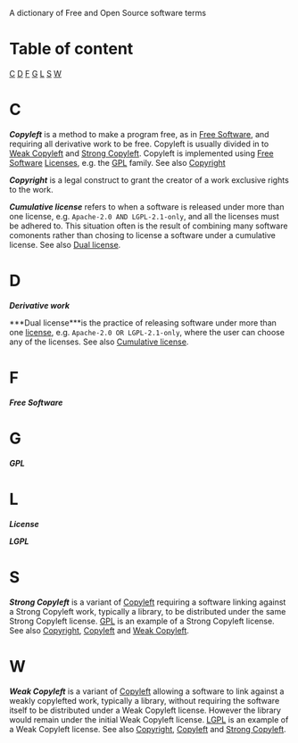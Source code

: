 A dictionary of Free and Open Source software terms

# Table of content

[C](#C)
[D](#D)
[F](#F)
[G](#G)
[L](#L)
[S](#S)
[W](#W)

# <a name="C">C</a>

***<a name="Copyleft">Copyleft</a>*** is a method to make a program
   free, as in [Free Software](#Free_Software), and requiring all
   derivative work to be free. Copyleft is usually divided in to [Weak
   Copyleft](#Weak_Copyleft) and [Strong
   Copyleft](#Strong_Copyleft). Copyleft is implemented using [Free
   Software](#Free_Software) [Licenses](#License), e.g. the
   [GPL](#GPL) family. See also [Copyright](#Copyright)

***<a name="Copyright">Copyright</a>*** is a legal construct to grant the creator of a work exclusive rights to the work.

***<a name="Cumulative_license">Cumulative license</a>*** refers to
when a software is released under more than one license, e.g. `Apache-2.0 AND LGPL-2.1-only`, and all the
licenses must be adhered to. This situation often is the result of combining many software comonents rather than chosing to license a software under a cumulative license. See also [Dual license](#Dual_license).

# <a name="D">D</a>

***<a name="Derviate_work">Derivative work</a>*** 

***<a name="Dual_license">Dual license</a>***is the practice of releasing software under more than one [license](#License), e.g. `Apache-2.0 OR LGPL-2.1-only`, where the user can choose any of the licenses. See also [Cumulative license](#Cumulative_license).

# <a name="F">F</a>

***<a name="Free_Software">Free Software</a>*** 

# <a name="G">G</a>

***<a name="GPL">GPL</a>*** 

# <a name="L">L</a>

***<a name="License">License</a>*** 

***<a name="LGPL">LGPL</a>*** 

# <a name="S">S</a>

***<a name="Strong_Copyleft">Strong Copyleft</a>*** is a variant of
   [Copyleft](#Copyleft) requiring a software linking against a Strong
   Copyleft work, typically a library, to be distributed under the
   same Strong Copyleft license. [GPL](#GPL) is an example of a Strong
   Copyleft license. See also [Copyright](#Copyright),
   [Copyleft](#Copyleft) and [Weak Copyleft](#Weak_Copyleft).

# <a name="W">W</a>

***<a name="Weak_Copyleft">Weak Copyleft</a>*** is a variant of
   [Copyleft](#Copyleft) allowing a software to link against a weakly
   copylefted work, typically a library, without requiring the
   software itself to be distributed under a Weak Copyleft
   license. However the library would remain under the initial Weak
   Copyleft license. [LGPL](#LGPL) is an example of a Weak Copyleft
   license. See also [Copyright](#Copyright), [Copyleft](#Copyleft)
   and [Strong Copyleft](#Strong_Copyleft).

